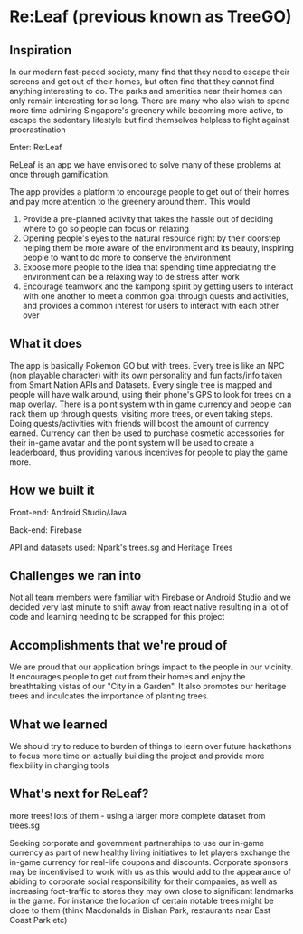 # Re:Leaf (previous known as TreeGO)

## Inspiration
In our modern fast-paced society, many find that they need to escape their screens and get out of their homes, but often find that they cannot find anything interesting to do. The parks and amenities near their homes can only remain interesting for so long. There are many who also wish to spend more time admiring Singapore's greenery while becoming more active, to escape the sedentary lifestyle but find themselves helpless to fight against procrastination 

Enter: Re:Leaf

ReLeaf is an app we have envisioned to solve many of these problems at once through gamification.

The app provides a platform to encourage people to get out of their homes and pay more attention to the greenery around them. This would

1. Provide a pre-planned activity that takes the hassle out of deciding where to go so people can focus on relaxing
2. Opening people's eyes to the natural resource right by their doorstep helping them be more aware of the environment and its beauty, inspiring people to want to do more to conserve the environment
3. Expose more people to the idea that spending time appreciating the environment can be a relaxing way to de stress after work
4. Encourage teamwork and the kampong spirit by getting users to interact with one another to meet a common goal through quests and activities, and provides a common interest for users to interact with each other over

## What it does
The app is basically Pokemon GO but with trees. Every tree is like an NPC (non playable character) with its own personality and fun facts/info taken from Smart Nation APIs and Datasets. Every single tree is mapped and people will have walk around, using their phone's GPS to look for trees on a map overlay. There is a point system with in game currency and people can rack them up through quests, visiting more trees, or even taking steps. Doing quests/activities with friends will boost the amount of currency earned. Currency can then be used to purchase cosmetic accessories for their in-game avatar and the point system will be used to create a leaderboard, thus providing various incentives for people to play the game more.

## How we built it
Front-end: Android Studio/Java

Back-end: Firebase

API and datasets used: Npark's trees.sg and Heritage Trees

## Challenges we ran into
Not all team members were familiar with Firebase or Android Studio and we decided very last minute to shift away from react native resulting in a lot of code and learning needing to be scrapped for this project

## Accomplishments that we're proud of
We are proud that our application brings impact to the people in our vicinity. It encourages people to get out from their homes and enjoy the breathtaking vistas of our "City in a Garden". It also promotes our heritage trees and inculcates the importance of planting trees. 

## What we learned
We should try to reduce to burden of things to learn over future hackathons to focus more time on actually building the project and provide more flexibility in changing tools

## What's next for ReLeaf?
more trees! lots of them - using a larger more complete dataset from trees.sg

Seeking corporate and government partnerships to use our in-game currency as part of new healthy living initiatives to let players exchange the in-game currency for real-life coupons and discounts. Corporate sponsors may be incentivised to work with us as this would add to the appearance of abiding to corporate social responsibility for their companies, as well as increasing foot-traffic to stores they may own close to significant landmarks in the game. For instance the location of certain notable trees might be close to them (think Macdonalds in Bishan Park, restaurants near East Coast Park etc)
